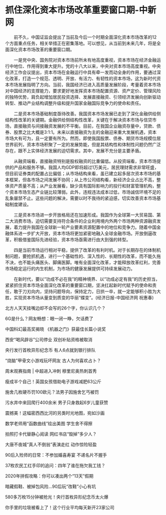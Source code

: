 # 抓住深化资本市场改革重要窗口期-中新网

　　前不久，中国证监会提出了当前及今后一个时期全面深化资本市场改革的12个方面重点任务，相关举措正在密集落地。可以想见，从当前到未来几年，将是全面深化资本市场改革的重要窗口期。

　　一是党中央、国务院对资本市场前所未有地高度重视，资本市场在经济金融运行中地位、作用得到重大提升。党的十八大以来，中央对资本市场高度重视。中央经济工作会议提出，资本市场在金融运行中具有牵一发而动全身的作用，要通过深化改革，打造一个规范、透明、开放、有活力、有韧性的资本市场，这为新时代资本市场发展指明了方向。当前，我国经济已进入高质量发展阶段，考量着资本市场对中国经济的支撑能力，要求更好地发挥资本市场配置资源、资产定价、管理风险的独特优势，肩负起增加居民投资选择、发展直接融资、引领经济发展向创新驱动转型、推动产业结构调整升级和提升国家金融国际竞争力的使命和责任。

　　二是资本市场基础制度亟待改善。我国资本市场发展已走到了深化金融供给侧结构性改革的关键期。金融供给侧结构性改革，关键在于解决资本市场与信贷市场，直接融资与间接融资发展的不平衡。目前，在我国企业融资存量中，贷款、债券、股票之比大概是3∶1∶1。未来以直接融资为主的金融迎来重大发展机遇，资本市场大有可为，且一定要有所为。然而，即使我国股票、债券、期货市场规模位居世界前列，资本市场积聚了一定的发展势能，但是其结构性和体制性问题仍然广泛存在，跟不上实体经济发展的迫切需求。其中，发展不充分是主要矛盾。

　　从融资端看，直接融资特别是股权融资的比重偏低。从投资端看，资本市场提供的产品和服务不够。我国人均GDP即将超过1万美元，居民理财需求非常旺盛，但目前证券类的配置占比偏低；从市场结构来看，虽已建立起多层次资本市场的基本框架，但各市场之间发展不协同；从上市公司结构看，新经济企业占比不高，整体资产质量不高；从产业发展看，缺少具有国际影响力的投行和财富管理机构，整个资本市场生态产业链比较薄弱。此外，违规违法成本过低，市场诚信环境不足的乱象屡禁不止。这些问题的解决，需要以时不我待的紧迫感，切实改善资本市场基础制度建设。

　　三是资本市场进一步开放格局还在加速形成。我国作为全球第一大贸易国、第二大消费市场，迫切需要支持符合条件的企业利用境内外两个市场两种资源融资发展，着力提升我国在全球新一轮产业要素资源配置中的地位和竞争力。随着中国金融体系进一步扩大开放，资本市场将更加紧密地融入全球金融市场。开放倒逼改革，积极借鉴国际先进经验，资本市场亟需进行由大到强的转型。

　　四是当前市场运行相对平稳，提供了改革的有利时机。对于长期存在的体制机制问题，要抢抓机遇，进行一个基础性的、深入性的、长期性的改革，而不能久拖不决，也不能头痛医头、脚痛医脚。唯有全面深化改革，才能释放改革红利，完善市场稳定运行的内生机制，为市场的健康发展提供可持续发展动力。

　　在新时代，要以“功成不必在我”的精神境界、以“功成必定有我”的历史担当，紧紧抓住资本市场全面深化改革的重要窗口期，坚决扛起新时代赋予的使命和责任，敢于刀刃向内，坚持问题导向，保持定力，日拱一卒，就一定能够积小胜为大胜，实现资本市场从量变到质变的华丽“蝶变”。(经济日报-中国经济网 祝惠春)

北方人天天挂嘴边却不会写的26个字，你认识几个？

6G是什么？网友畅想：眼一闭一睁，欠话费了

中国科幻最高奖揭晓 《机器之门》获最佳长篇小说奖

西安“喝风辟谷”公司停业 双创补贴资格被取消

央行发行首枚异形纪念币 有人6点就到银行排队

“烧脑”甲骨文小游戏玩坏网友 古人为何喜欢占卜？

周末观赛指南 | 中超进入冲刺 穆里尼奥热刺首秀

瘦成半个自己！英国女孩借助电子游戏减肥63公斤

施舍几枚硬币罚100欧元？法男子因施舍乞丐被罚

污水井中来回爬行400余米 男子只身救起6岁儿童获赞

震撼美！这幅密西西比河的另类时光地图，宛如沙画

数学老师用“函数曲线”绘出美图 学生舍不得擦

拍照打卡代替静心阅读 网红书店“毁掉”多少人？

大唐不夜城“真人不倒翁”表演走红 动作惊险轻盈

90后入殓师的日常：不参加婚喜寿宴 不递名片不握手

37枚农民工红手印的追问：四年了谁在拖欠我工钱？

2020年拼假攻略：你可以凑出两个“13天”假期

暗藏假鞋、被掉包风险…90后玩“改鞋”小心有坑

580多万枚15分钟被抢光！央行首枚异形纪念币太火爆

你手里的垃圾被看上了！这个行业平均每天新开23家公司
